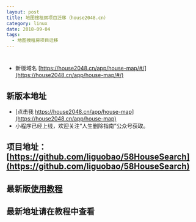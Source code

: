 ```yaml
---
layout: post
title: 地图搜租房项目迁移（house2048.cn）
category: linux
date: 2018-09-04
tags:
  - 地图搜租房项目迁移
---
```


# [](#网站迁移到地址了)

- 新版域名 [https://house2048.cn/app/house-map/#/](https://house2048.cn/app/house-map/#/)

## 新版本地址

- [点击我 https://house2048.cn/app/house-map](https://house2048.cn/app/house-map)
- 小程序已经上线，欢迎关注“人生删除指南”公众号获取。

## 项目地址： [https://github.com/liguobao/58HouseSearch](https://github.com/liguobao/58HouseSearch)

## [](#最新版使用教程 "最新版使用教程")最新版[使用教程](https://github.com/liguobao/58HouseSearch/blob/master/%E4%BD%BF%E7%94%A8%E6%95%99%E7%A8%8B.md)

## 最新地址请在教程中查看
